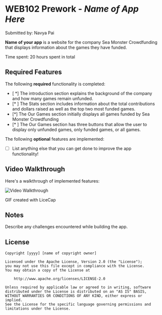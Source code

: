 # WEB102 Prework - *Name of App Here*

Submitted by: Navya Pai

**Name of your app** is a website for the company Sea Monster Crowdfunding that displays information about the games they have funded.

Time spent: 20 hours spent in total

## Required Features

The following **required** functionality is completed:

* [ *] The introduction section explains the background of the company and how many games remain unfunded.
* [* ] The Stats section includes information about the total contributions and dollars raised as well as the top two most funded games.
* [*] The Our Games section initially displays all games funded by Sea Monster Crowdfunding
* [* ] The Our Games section has three buttons that allow the user to display only unfunded games, only funded games, or all games.

The following **optional** features are implemented:

* [ ] List anything else that you can get done to improve the app functionality!

## Video Walkthrough

Here's a walkthrough of implemented features:


<img src='https://i.imgur.com/aofMIbI.gif' title='Video Walkthrough' width='' alt='Video Walkthrough' />

<!-- Replace this with whatever GIF tool you used! -->
GIF created with LiceCap 
<!-- Recommended tools:
[Kap](https://getkap.co/) for macOS
[ScreenToGif](https://www.screentogif.com/) for Windows
[peek](https://github.com/phw/peek) for Linux. -->

## Notes

Describe any challenges encountered while building the app.

## License

    Copyright [yyyy] [name of copyright owner]

    Licensed under the Apache License, Version 2.0 (the "License");
    you may not use this file except in compliance with the License.
    You may obtain a copy of the License at

        http://www.apache.org/licenses/LICENSE-2.0

    Unless required by applicable law or agreed to in writing, software
    distributed under the License is distributed on an "AS IS" BASIS,
    WITHOUT WARRANTIES OR CONDITIONS OF ANY KIND, either express or implied.
    See the License for the specific language governing permissions and
    limitations under the License.
